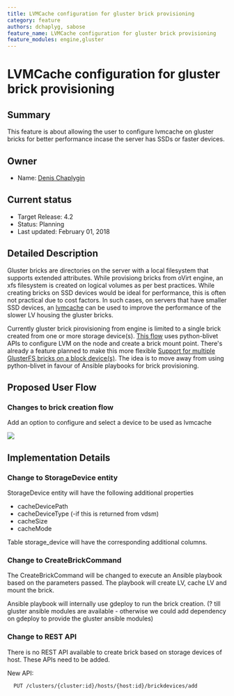 ```yaml
---
title: LVMCache configuration for gluster brick provisioning
category: feature
authors: dchaplyg, sabose
feature_name: LVMCache configuration for gluster brick provisioning
feature_modules: engine,gluster
---
```


# LVMCache configuration for gluster brick provisioning

## Summary

This feature is about allowing the user to configure lvmcache on gluster bricks for better performance incase the server has SSDs or faster devices.

## Owner

*   Name: [Denis Chaplygin](https://github.com/akashihi)

## Current status

*   Target Release: 4.2
*   Status: Planning
*   Last updated: February 01, 2018


## Detailed Description

Gluster bricks are directories on the server with a local filesystem that supports extended attributes. While provisiong bricks from oVirt engine, an xfs filesystem is created on logical volumes as per best practices. While creating bricks on SSD devices would be ideal for performance, this is often not practical due to cost factors. In such cases, on servers that have smaller SSD devices, an [lvmcache](http://man7.org/linux/man-pages/man7/lvmcache.7.html) can be used to improve the performance of the slower LV housing the gluster bricks.

Currently gluster brick pirovisioning from engine is limited to a single brick created from one or more storage device(s). [This flow](glusterhostdiskmanagement) uses python-blivet APIs to configure LVM on the node and create a brick mount point. There's already a feature planned to make this more flexible [Support for multiple GlusterFS bricks on a block device(s)](gluster-multiple-bricks-per-storage.md). The idea is to move away from using python-blivet in favour of Ansible playbooks for brick provisioning.

## Proposed User Flow

### Changes to brick creation flow

Add an option to configure and select a device to be used as lvmcache

![](/images/wiki/CreateBrickChanges.png)


## Implementation Details


### Change to StorageDevice entity

StorageDevice entity will have the following additional properties

*   cacheDevicePath
*   cacheDeviceType (-if this is returned from vdsm)
*   cacheSize
*   cacheMode

Table storage_device will have the corresponding additional columns.


### Change to CreateBrickCommand

The CreateBrickCommand will be changed to execute an Ansible playbook based on the parameters passed. The playbook will create LV, cache LV and mount the brick.

Ansible playbook will internally use gdeploy to run the brick creation. (? till gluster ansible modules are available - otherwise we could add dependency on gdeploy to provide the gluster ansible modules)

### Change to REST API

There is no REST API available to create brick based on storage devices of host. These APIs need to be added.

New API:

      PUT /clusters/{cluster:id}/hosts/{host:id}/brickdevices/add


